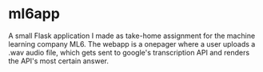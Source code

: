 # ml6app
A small Flask application I made as take-home assignment for the machine learning company ML6.
The webapp is a onepager where a user uploads a .wav audio file, which gets sent to google's transcription API and renders the API's most certain answer.
